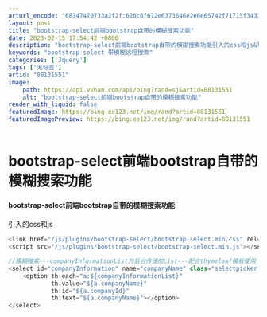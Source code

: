 ```yaml
---
arturl_encode: "68747470733a2f2f:626c6f672e6373646e2e6e65742f71715f3433363339323936:2f61727469636c652f64657461696c732f3838313331353531"
layout: post
title: "bootstrap-select前端bootstrap自带的模糊搜索功能"
date: 2023-02-15 17:54:42 +0800
description: "bootstrap-select前端bootstrap自带的模糊搜索功能引入的css和js&lt;l"
keywords: "bootstrap select 带模糊远程搜索"
categories: ['Jquery']
tags: ['无标签']
artid: "88131551"
image:
    path: https://api.vvhan.com/api/bing?rand=sj&artid=88131551
    alt: "bootstrap-select前端bootstrap自带的模糊搜索功能"
render_with_liquid: false
featuredImage: https://bing.ee123.net/img/rand?artid=88131551
featuredImagePreview: https://bing.ee123.net/img/rand?artid=88131551
---
```


# bootstrap-select前端bootstrap自带的模糊搜索功能

#### bootstrap-select前端bootstrap自带的模糊搜索功能

  
引入的css和js

```javascript
<link href="/js/plugins/bootstrap-select/bootstrap-select.min.css" rel="stylesheet">
<script src="/js/plugins/bootstrap-select/bootstrap-select.min.js"></script>

```

```javascript
//模糊搜索---companyInformationList为后台传递的List---配合thymeleaf模板使用
<select id="companyInformation" name="companyName" class="selectpicker show-tick form-control" data-live-search="true" data-size="5" required>
	<option th:each="a:${companyInformationList}"
			th:value="${a.companyName}"
			th:id="${a.companyId}"
			th:text="${a.companyName}"></option>
</select>

```
